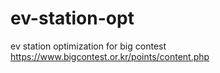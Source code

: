 # ev-station-opt
ev station optimization for big contest  
https://www.bigcontest.or.kr/points/content.php
